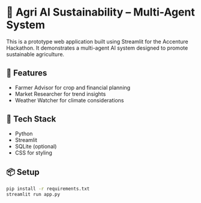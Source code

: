 # 🌱 Agri AI Sustainability – Multi-Agent System

This is a prototype web application built using Streamlit for the Accenture Hackathon. It demonstrates a multi-agent AI system designed to promote sustainable agriculture.

## 🚀 Features
- Farmer Advisor for crop and financial planning
- Market Researcher for trend insights
- Weather Watcher for climate considerations

## 🧠 Tech Stack
- Python
- Streamlit
- SQLite (optional)
- CSS for styling

## 📦 Setup

```bash
pip install -r requirements.txt
streamlit run app.py
